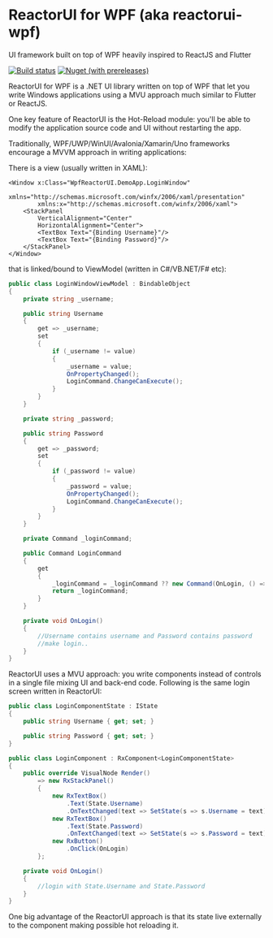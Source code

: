 # ReactorUI for WPF (aka reactorui-wpf)
UI framework built on top of WPF heavily inspired to ReactJS and Flutter

[![Build status](https://ci.appveyor.com/api/projects/status/yn1n2vth5tam1bv1?svg=true)](https://ci.appveyor.com/project/adospace/reactorui-wpf)
[![Nuget (with prereleases)](https://img.shields.io/nuget/vpre/WpfReactorUI)](https://www.nuget.org/packages/WpfReactorUI)

ReactorUI for WPF is a .NET UI library written on top of WPF that let you write Windows applications using a MVU approach much similar to Flutter or ReactJS.

One key feature of ReactorUI is the Hot-Reload module: you'll be able to modify the application source code and UI without restarting the app.

Traditionally, WPF/UWP/WinUI/Avalonia/Xamarin/Uno frameworks encourage a MVVM approach in writing applications: 

There is a view (usually written in XAML):
```xaml
<Window x:Class="WpfReactorUI.DemoApp.LoginWindow"
        xmlns="http://schemas.microsoft.com/winfx/2006/xaml/presentation"
        xmlns:x="http://schemas.microsoft.com/winfx/2006/xaml">
    <StackPanel
        VerticalAlignment="Center"
        HorizontalAlignment="Center">
        <TextBox Text="{Binding Username}"/>
        <TextBox Text="{Binding Password}"/>
    </StackPanel>
</Window>
```
that is linked/bound to ViewModel (written in C#/VB.NET/F# etc):

```cs
public class LoginWindowViewModel : BindableObject
{
    private string _username;

    public string Username
    {
        get => _username;
        set
        {
            if (_username != value)
            {
                _username = value;
                OnPropertyChanged();
                LoginCommand.ChangeCanExecute();
            }
        }
    }

    private string _password;

    public string Password
    {
        get => _password;
        set
        {
            if (_password != value)
            {
                _password = value;
                OnPropertyChanged();
                LoginCommand.ChangeCanExecute();
            }
        }
    }

    private Command _loginCommand;

    public Command LoginCommand
    {
        get
        {
            _loginCommand = _loginCommand ?? new Command(OnLogin, () => !string.IsNullOrWhiteSpace(Username) && !string.IsNullOrWhiteSpace(Password));
            return _loginCommand;
        }
    }

    private void OnLogin()
    {
        //Username contains username and Password contains password
        //make login..
    }
}
```

ReactorUI uses a MVU approach: you write components instead of controls in a single file mixing UI and back-end code.
Following is the same login screen written in ReactorUI:

```cs
public class LoginComponentState : IState
{
    public string Username { get; set; }

    public string Password { get; set; }
}

public class LoginComponent : RxComponent<LoginComponentState>
{
    public override VisualNode Render()
        => new RxStackPanel()
        {
            new RxTextBox()
                .Text(State.Username)
                .OnTextChanged(text => SetState(s => s.Username = text)),
            new RxTextBox()
                .Text(State.Password)
                .OnTextChanged(text => SetState(s => s.Password = text)),
            new RxButton()
                .OnClick(OnLogin)
        };

    private void OnLogin()
    {
        //login with State.Username and State.Password
    }
}
```

One big advantage of the ReactorUI approach is that its state live externally to the component making possible hot reloading it.
